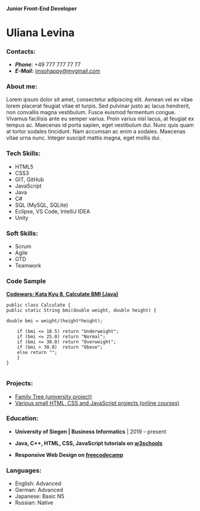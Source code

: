 #### Junior Front-End Developer

# **Uliana Levina**

### Contacts:

- **_Phone_**: +49 777 777 77 77
- **_E-Mail:_** imsohappy@mygmail.com

### About me:

Lorem ipsum dolor sit amet, consectetur adipiscing elit. Aenean vel ex vitae lorem placerat feugiat vitae et turpis. Sed pulvinar justo ac lacus hendrerit, non convallis magna vestibulum. Fusce euismod fermentum congue. Vivamus facilisis ante eu semper varius. Proin varius nisl lacus, at feugiat ex tempus ac. Maecenas id porta sapien, eget vestibulum dui. Nunc quis quam at tortor sodales tincidunt. Nam accumsan ac enim a sodales. Maecenas vitae urna nunc. Integer suscipit mattis magna, eget mollis dui.

### Tech Skills:

- HTML5
- CSS3
- GIT, GitHub
- JavaScript
- Java
- C#
- SQL (MySQL, SQLite)
- Eclipse, VS Code, IntelliJ IDEA
- Unity

### Soft Skills:

- Scrum
- Agile
- GTD
- Teamwork

### Code Sample

[**Codewars: Kata Kyu 8, Calculate BMI (Java)**](https://www.codewars.com/kata/57a429e253ba3381850000fb/train/java)

```
public class Calculate {
public static String bmi(double weight, double height) {

double bmi = weight/(height*height);

    if (bmi <= 18.5) return "Underweight";
    if (bmi <= 25.0) return "Normal";
    if (bmi <= 30.0) return "Overweight";
    if (bmi > 30.0)  return "Obese";
    else return "";
    }
}


```

### Projects:

- [Family Tree (university project)](https://github.com/UliaLev/FamilyTree)
- [Various small HTML, CSS and JavaScript projects (online courses)](https://jsfiddle.net/user/UliMel/fiddles/)

### Education:

- **University of Siegen \| Business Informatics** \| 2019 – present

- **Java, C++, HTML, CSS, JavaScript tutorials on [w3schools](https://www.w3schools.com)**

- **Responsive Web Design on [freecodecamp](https://www.freecodecamp.org/learn/responsive-web-design/)**

### Languages:

- English: Advanced
- German: Advanced
- Japanese: Basic N5
- Russian: Native
